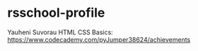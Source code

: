# rsschool-profile
Yauheni Suvorau
HTML CSS Basics: https://www.codecademy.com/pyJumper38624/achievements
